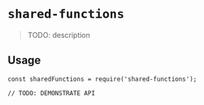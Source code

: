 # `shared-functions`

> TODO: description

## Usage

```
const sharedFunctions = require('shared-functions');

// TODO: DEMONSTRATE API
```
